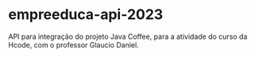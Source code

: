 # empreeduca-api-2023
API para integração do projeto Java Coffee, para a atividade do curso da Hcode, com o professor Glaucio Daniel. 
